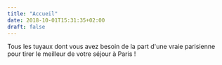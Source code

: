 ```yaml
---
title: "Accueil"
date: 2018-10-01T15:31:35+02:00
draft: false
---
```


Tous les tuyaux dont vous avez besoin de la part d'une vraie parisienne pour tirer le meilleur de votre séjour à Paris !